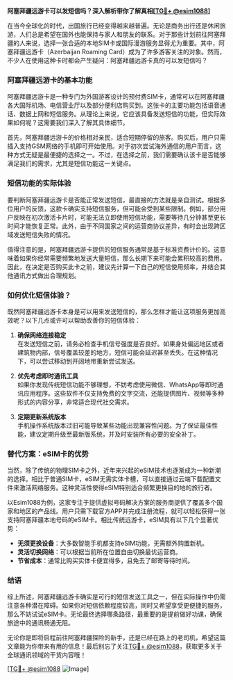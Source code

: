 **阿塞拜疆远游卡可以发短信吗？深入解析带你了解真相[[TG💪+ @esim1088](https://t.me/s/esim1088)]**

在当今全球化的时代，出国旅行已经变得越来越普遍。无论是商务出行还是休闲旅游，人们总是希望在国外也能保持与家人和朋友的联系。对于那些计划前往阿塞拜疆的人来说，选择一张合适的本地SIM卡或国际漫游服务显得尤为重要。其中，阿塞拜疆远游卡（Azerbaijan Roaming Card）成为了许多游客关注的对象。然而，不少人在使用这种卡时都会产生疑问：阿塞拜疆远游卡真的可以发短信吗？

### 阿塞拜疆远游卡的基本功能

阿塞拜疆远游卡是一种专门为外国游客设计的预付费SIM卡，通常可以在阿塞拜疆各大国际机场、电信营业厅以及部分便利店购买到。这张卡的主要功能包括语音通话、数据上网和短信服务。从理论上来说，它应该具备发送短信的功能，但实际效果如何呢？这需要我们深入了解其具体细节。

首先，阿塞拜疆远游卡的价格相对亲民，适合短期停留的旅客。购买后，用户只需插入支持GSM网络的手机即可开始使用。对于初次尝试海外通信的用户而言，这种方式无疑是最便捷的选择之一。不过，在选择之前，我们需要确认该卡是否能够满足我们的需求，尤其是短信功能这一关键点。

### 短信功能的实际体验

要判断阿塞拜疆远游卡是否能正常发送短信，最直接的方法就是亲自测试。根据多位用户的反馈，这款卡确实支持短信服务，但可能会受到某些限制。例如，部分用户反映在初次激活卡片时，可能无法立即使用短信功能，需要等待几分钟甚至更长时间才能恢复正常。此外，由于不同国家之间的运营商协议差异，有时会出现跨区域发送短信失败的情况。

值得注意的是，阿塞拜疆远游卡提供的短信服务通常是基于标准资费计价的。这意味着如果你经常需要频繁地发送大量短信，那么长期下来可能会累积较高的费用。因此，在决定是否购买此卡之前，建议先计算一下自己的短信使用频率，并结合其他通讯方式做出合理规划。

### 如何优化短信体验？

既然阿塞拜疆远游卡本身是可以用来发送短信的，那么怎样才能让这项服务更加高效呢？以下几点或许可以帮助改善你的短信体验：

1. **确保网络连接稳定**  
   在发送短信之前，请务必检查手机信号强度是否良好。如果身处偏远地区或者建筑物内部，信号覆盖较差的地方，短信可能会延迟甚至丢失。在这种情况下，可以尝试移动到开阔地带重新尝试发送。

2. **优先考虑即时通讯工具**  
   如果你发现传统短信功能不够理想，不妨考虑使用微信、WhatsApp等即时通讯应用程序。这些软件不仅支持免费的文字交流，还能提供图片、视频等多种形式的内容分享，非常适合现代社交需求。

3. **定期更新系统版本**  
   手机操作系统版本过旧可能导致某些功能出现兼容性问题。为了保证最佳性能，建议定期升级至最新版系统，并及时安装所有必要的安全补丁。

### 替代方案：eSIM卡的优势

当然，除了传统的物理SIM卡之外，近年来兴起的eSIM技术也逐渐成为一种新潮的选择。相比于普通SIM卡，eSIM无需实体卡槽，可以直接通过云端下载配置文件来激活网络服务。这种灵活性使得eSIM特别适合频繁更换目的地的旅行者。

以Esim1088为例，这家专注于提供虚拟号码解决方案的服务商提供了覆盖多个国家和地区的产品线。用户只需下载官方APP并完成注册流程，就可以轻松获得一张支持阿塞拜疆本地号码的eSIM卡。相比传统远游卡，eSIM具有以下几个显著优势：

- **无须更换设备**：大多数智能手机都支持eSIM功能，无需额外购置新机。
- **灵活切换网络**：可以根据当前所在位置自由切换最优运营商。
- **节省成本**：通常比购买实体卡便宜得多，且免去了邮寄等待时间。

### 结语

综上所述，阿塞拜疆远游卡确实是可行的短信发送工具之一，但在实际操作中仍需注意各种潜在障碍。如果你对短信依赖程度较高，同时又希望享受更便捷的服务，那么不妨试试eSIM卡。无论最终选择哪条路径，最重要的是提前做好功课，确保旅途中的通讯畅通无阻。

无论你是即将启程前往阿塞拜疆探险的新手，还是已经在路上的老司机，希望这篇文章能为你带来有用的信息！最后别忘了关注[TG💪+ @esim1088](https://t.me/s/esim1088)，获取更多关于全球通讯领域的干货内容哦！

[[TG💪+ @esim1088](https://t.me/s/esim1088) ![Image](https://i.postimg.cc/4NQfJmqS/Snipaste-2025-05-13-00-14-12.png)]